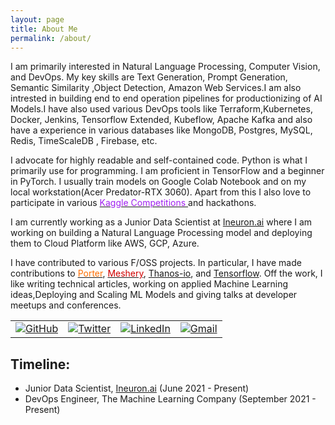 ```yaml
---
layout: page
title: About Me
permalink: /about/
---
```

I am primarily interested in Natural Language Processing, Computer Vision, and DevOps. My key skills are Text Generation, Prompt Generation, Semantic Similarity ,Object Detection, Amazon Web Services.I am also intrested in building end to end operation pipelines for productionizing of AI Models.I have also used various DevOps tools like Terraform,Kubernetes, Docker, Jenkins, Tensorflow Extended, Kubeflow, Apache Kafka and also have a experience in various databases like MongoDB, Postgres, MySQL, Redis, TimeScaleDB , Firebase, etc.

I advocate for highly readable and self-contained code. Python is what I primarily use for programming. I am proficient in TensorFlow and a beginner in PyTorch. I usually train models on Google Colab Notebook and on my local workstation(Acer Predator-RTX 3060). Apart from this I also love to participate in various <a href="https://www.kaggle.com/ritesh2000"><font color="#A020F0">Kaggle Competitions </font></a>and hackathons.

I am currently working as a Junior Data Scientist at [Ineuron.ai](https://ineuron.ai/) where I am working on building a Natural Language Processing model and deploying them to Cloud Platform like AWS, GCP, Azure.

I have contributed to various F/OSS projects. In particular, I have made contributions to <a href="https://github.com/getporter/porter"><font color="#FF6F00">Porter</font></a>, <a href="https://github.com/meshery/"><font color="#d00000">Meshery</font></a>, [Thanos-io](https://github.com/thanos-io/thanos), and [Tensorflow](https://github.com/tensorflow/tensorflow). Off the work, I like writing technical articles, working on applied Machine Learning ideas,Deploying and Scaling ML Models and giving talks at developer meetups and conferences.

<table>
  <tr>
    <td><a href="https://github.com/DARK-art108"><img src="https://img.shields.io/github/followers/DARK-art108.svg?label=GitHub&style=social" alt="GitHub"></a></td>
    <td><a href="https://twitter.com/RiteshYadav_1"><img src="https://img.shields.io/twitter/follow/RiteshYadav_1?label=Twitter&style=social" alt="Twitter"></a></td>
    <td><a href="https://www.linkedin.com/in/ritesh-yadav2011/"><img src="https://img.shields.io/badge/LinkedIn--_.svg?style=social&logo=linkedin" alt="LinkedIn"></a></td>
    <td><a href="mailto:daydreamingguy941@gmail.com"><img src="https://img.shields.io/badge/Gmail--_.svg?style=social&logo=gmail" alt="Gmail"></a></td>
  </tr>
</table>

## Timeline:

- Junior Data Scientist, [Ineuron.ai](https://ineuron.ai/) (June 2021 - Present)
- DevOps Engineer, The Machine Learning Company (September 2021 - Present)

